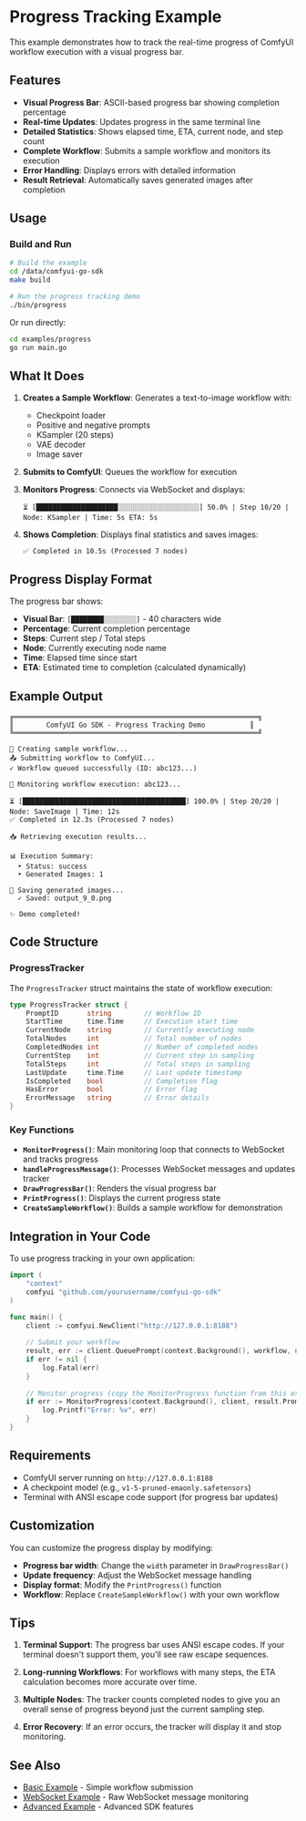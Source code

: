 # Progress Tracking Example

This example demonstrates how to track the real-time progress of ComfyUI workflow execution with a visual progress bar.

## Features

- **Visual Progress Bar**: ASCII-based progress bar showing completion percentage
- **Real-time Updates**: Updates progress in the same terminal line
- **Detailed Statistics**: Shows elapsed time, ETA, current node, and step count
- **Complete Workflow**: Submits a sample workflow and monitors its execution
- **Error Handling**: Displays errors with detailed information
- **Result Retrieval**: Automatically saves generated images after completion

## Usage

### Build and Run

```bash
# Build the example
cd /data/comfyui-go-sdk
make build

# Run the progress tracking demo
./bin/progress
```

Or run directly:

```bash
cd examples/progress
go run main.go
```

## What It Does

1. **Creates a Sample Workflow**: Generates a text-to-image workflow with:
   - Checkpoint loader
   - Positive and negative prompts
   - KSampler (20 steps)
   - VAE decoder
   - Image saver

2. **Submits to ComfyUI**: Queues the workflow for execution

3. **Monitors Progress**: Connects via WebSocket and displays:
   ```
   ⏳ [████████████████████░░░░░░░░░░░░░░░░░░░░] 50.0% | Step 10/20 | Node: KSampler | Time: 5s ETA: 5s
   ```

4. **Shows Completion**: Displays final statistics and saves images:
   ```
   ✅ Completed in 10.5s (Processed 7 nodes)
   ```

## Progress Display Format

The progress bar shows:
- **Visual Bar**: `[████████░░░░░░░░]` - 40 characters wide
- **Percentage**: Current completion percentage
- **Steps**: Current step / Total steps
- **Node**: Currently executing node name
- **Time**: Elapsed time since start
- **ETA**: Estimated time to completion (calculated dynamically)

## Example Output

```
╔════════════════════════════════════════════════════════════╗
║        ComfyUI Go SDK - Progress Tracking Demo           ║
╚════════════════════════════════════════════════════════════╝

📝 Creating sample workflow...
📤 Submitting workflow to ComfyUI...
✓ Workflow queued successfully (ID: abc123...)

🚀 Monitoring workflow execution: abc123...

⏳ [████████████████████████████████████████] 100.0% | Step 20/20 | Node: SaveImage | Time: 12s
✅ Completed in 12.3s (Processed 7 nodes)

📥 Retrieving execution results...

📊 Execution Summary:
  • Status: success
  • Generated Images: 1

💾 Saving generated images...
  ✓ Saved: output_9_0.png

✨ Demo completed!
```

## Code Structure

### ProgressTracker

The `ProgressTracker` struct maintains the state of workflow execution:

```go
type ProgressTracker struct {
    PromptID       string        // Workflow ID
    StartTime      time.Time     // Execution start time
    CurrentNode    string        // Currently executing node
    TotalNodes     int           // Total number of nodes
    CompletedNodes int           // Number of completed nodes
    CurrentStep    int           // Current step in sampling
    TotalSteps     int           // Total steps in sampling
    LastUpdate     time.Time     // Last update timestamp
    IsCompleted    bool          // Completion flag
    HasError       bool          // Error flag
    ErrorMessage   string        // Error details
}
```

### Key Functions

- **`MonitorProgress()`**: Main monitoring loop that connects to WebSocket and tracks progress
- **`handleProgressMessage()`**: Processes WebSocket messages and updates tracker
- **`DrawProgressBar()`**: Renders the visual progress bar
- **`PrintProgress()`**: Displays the current progress state
- **`CreateSampleWorkflow()`**: Builds a sample workflow for demonstration

## Integration in Your Code

To use progress tracking in your own application:

```go
import (
    "context"
    comfyui "github.com/yourusername/comfyui-go-sdk"
)

func main() {
    client := comfyui.NewClient("http://127.0.0.1:8188")
    
    // Submit your workflow
    result, err := client.QueuePrompt(context.Background(), workflow, nil)
    if err != nil {
        log.Fatal(err)
    }
    
    // Monitor progress (copy the MonitorProgress function from this example)
    if err := MonitorProgress(context.Background(), client, result.PromptID); err != nil {
        log.Printf("Error: %v", err)
    }
}
```

## Requirements

- ComfyUI server running on `http://127.0.0.1:8188`
- A checkpoint model (e.g., `v1-5-pruned-emaonly.safetensors`)
- Terminal with ANSI escape code support (for progress bar updates)

## Customization

You can customize the progress display by modifying:

- **Progress bar width**: Change the `width` parameter in `DrawProgressBar()`
- **Update frequency**: Adjust the WebSocket message handling
- **Display format**: Modify the `PrintProgress()` function
- **Workflow**: Replace `CreateSampleWorkflow()` with your own workflow

## Tips

1. **Terminal Support**: The progress bar uses ANSI escape codes. If your terminal doesn't support them, you'll see raw escape sequences.

2. **Long-running Workflows**: For workflows with many steps, the ETA calculation becomes more accurate over time.

3. **Multiple Nodes**: The tracker counts completed nodes to give you an overall sense of progress beyond just the current sampling step.

4. **Error Recovery**: If an error occurs, the tracker will display it and stop monitoring.

## See Also

- [Basic Example](../basic/) - Simple workflow submission
- [WebSocket Example](../websocket/) - Raw WebSocket message monitoring
- [Advanced Example](../advanced/) - Advanced SDK features
